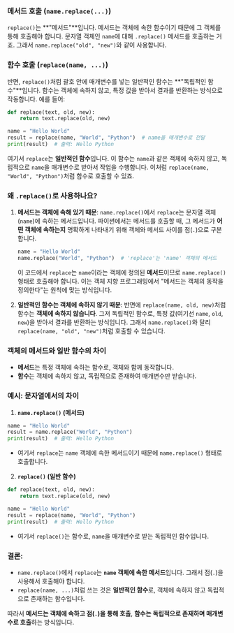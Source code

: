 

### 메서드 호출 (`name.replace(...)`)
`replace()`는 **"메서드"**입니다. 메서드는 객체에 속한 함수이기 때문에 그 객체를 통해 호출해야 합니다. 문자열 객체인 `name`에 대해 `.replace()` 메서드를 호출하는 거죠. 그래서 `name.replace("old", "new")`와 같이 사용합니다.

### 함수 호출 (`replace(name, ...)`)
반면, `replace()`처럼 괄호 안에 매개변수를 넣는 일반적인 함수는 **"독립적인 함수"**입니다. 함수는 객체에 속하지 않고, 특정 값을 받아서 결과를 반환하는 방식으로 작동합니다. 예를 들어:

```python
def replace(text, old, new):
    return text.replace(old, new)

name = "Hello World"
result = replace(name, "World", "Python")  # name을 매개변수로 전달
print(result)  # 출력: Hello Python
```

여기서 `replace`는 **일반적인 함수**입니다. 이 함수는 `name`과 같은 객체에 속하지 않고, 독립적으로 `name`을 매개변수로 받아서 작업을 수행합니다. 이처럼 `replace(name, "World", "Python")`처럼 함수로 호출할 수 있죠.

### 왜 `.replace()`로 사용하나요?
1. **메서드는 객체에 속해 있기 때문**:
   `name.replace()`에서 `replace`는 문자열 객체(`name`)에 속하는 메서드입니다. 파이썬에서는 메서드를 호출할 때, 그 메서드가 **어떤 객체에 속하는지** 명확하게 나타내기 위해 객체와 메서드 사이를 점(`.`)으로 구분합니다.

   ```python
   name = "Hello World"
   name.replace("World", "Python")  # 'replace'는 'name' 객체의 메서드
   ```

   이 코드에서 `replace`는 `name`이라는 객체에 정의된 **메서드**이므로 `name.replace()` 형태로 호출해야 합니다. 이는 객체 지향 프로그래밍에서 "메서드는 객체의 동작을 정의한다"는 원칙에 맞는 방식입니다.

2. **일반적인 함수는 객체에 속하지 않기 때문**:
   반면에 `replace(name, old, new)`처럼 함수는 **객체에 속하지 않습니다**. 그저 독립적인 함수로, 특정 값(여기선 `name`, `old`, `new`)을 받아서 결과를 반환하는 방식입니다. 그래서 `name.replace()`와 달리 `replace(name, "old", "new")`처럼 호출할 수 있습니다.

### 객체의 메서드와 일반 함수의 차이
- **메서드**는 특정 객체에 속하는 함수로, 객체와 함께 동작합니다.
- **함수**는 객체에 속하지 않고, 독립적으로 존재하여 매개변수만 받습니다.

### 예시: 문자열에서의 차이

1. **`name.replace()` (메서드)**

```python
name = "Hello World"
result = name.replace("World", "Python")
print(result)  # 출력: Hello Python
```

- 여기서 `replace`는 `name` 객체에 속한 메서드이기 때문에 `name.replace()` 형태로 호출합니다.

2. **`replace()` (일반 함수)**

```python
def replace(text, old, new):
    return text.replace(old, new)

name = "Hello World"
result = replace(name, "World", "Python")
print(result)  # 출력: Hello Python
```

- 여기서 `replace()`는 함수로, `name`을 매개변수로 받는 독립적인 함수입니다.

### 결론:
- `name.replace()`에서 `replace`는 **`name` 객체에 속한 메서드**입니다. 그래서 점(`.`)을 사용해서 호출해야 합니다.
- `replace(name, ...)`처럼 쓰는 것은 **일반적인 함수**로, 객체에 속하지 않고 독립적으로 존재하는 함수입니다.

따라서 **메서드는 객체에 속하고 점(`.`)을 통해 호출**, **함수는 독립적으로 존재하며 매개변수로 호출**하는 방식입니다.